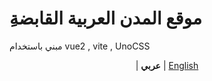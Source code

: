 # ِموقع المدن العربية القابضة
مبني باستخدام vue2 , vite , UnoCSS


<p align='center'>
| <b>عربي</b> | <a href="/README.md">English</a>
</p>

